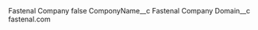 <?xml version="1.0" encoding="UTF-8"?>
<CustomMetadata xmlns="http://soap.sforce.com/2006/04/metadata" xmlns:xsi="http://www.w3.org/2001/XMLSchema-instance" xmlns:xsd="http://www.w3.org/2001/XMLSchema">
    <label>Fastenal Company</label>
    <protected>false</protected>
    <values>
        <field>ComponyName__c</field>
        <value xsi:type="xsd:string">Fastenal Company</value>
    </values>
    <values>
        <field>Domain__c</field>
        <value xsi:type="xsd:string">fastenal.com</value>
    </values>
</CustomMetadata>
